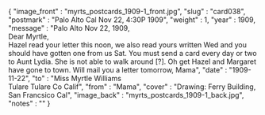 {
  "image_front" : "myrts_postcards_1909-1_front.jpg",
  "slug" : "card038",
  "postmark" : "Palo Alto Cal Nov 22, 4:30P 1909",
  "weight" : 1,
  "year" : 1909,
  "message" : "Palo Alto Nov 22, 1909,<br>Dear Myrtle,<br>Hazel read your letter this noon, we also read yours written Wed and you should have gotten one from us Sat. You must send a card every day or two to Aunt Lydia. She is not able to walk around [?]. Oh get Hazel and Margaret have gone to town. Will mail you a letter tomorrow, Mama",
  "date" : "1909-11-22",
  "to" : "Miss Myrtle Williams<br> Tulare Tulare Co Calif",
  "from" : "Mama",
  "cover" : "Drawing: Ferry Building, San Francsico Cal",
  "image_back" : "myrts_postcards_1909-1_back.jpg",
  "notes" : ""
}
